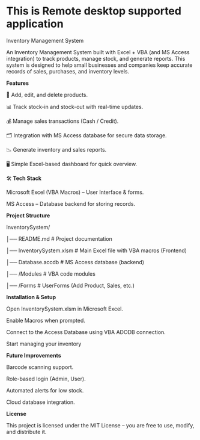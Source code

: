 # This is Remote desktop supported application



Inventory Management System



An Inventory Management System built with Excel + VBA (and MS Access integration) to track products, manage stock, and generate reports. This system is designed to help small businesses and companies keep accurate records of sales, purchases, and inventory levels.



**Features**



📝 Add, edit, and delete products.



📊 Track stock-in and stock-out with real-time updates.



💰 Manage sales transactions (Cash / Credit).



🗂️ Integration with MS Access database for secure data storage.



📉 Generate inventory and sales reports.



🖥️ Simple Excel-based dashboard for quick overview.



🛠️ **Tech Stack**



Microsoft Excel (VBA Macros) – User Interface \& forms.



MS Access – Database backend for storing records.



**Project Structure**

InventorySystem/

│── README.md              # Project documentation

│── InventorySystem.xlsm   # Main Excel file with VBA macros (Frontend)

│── Database.accdb         # MS Access database (backend)

│── /Modules               # VBA code modules

│── /Forms                 # UserForms (Add Product, Sales, etc.)





**Installation \& Setup**



Open InventorySystem.xlsm in Microsoft Excel.



Enable Macros when prompted.



Connect to the Access Database using VBA ADODB connection.



Start managing your inventory



**Future Improvements**



Barcode scanning support.



Role-based login (Admin, User).



Automated alerts for low stock.



Cloud database integration.



**License**

This project is licensed under the MIT License – you are free to use, modify, and distribute it.

